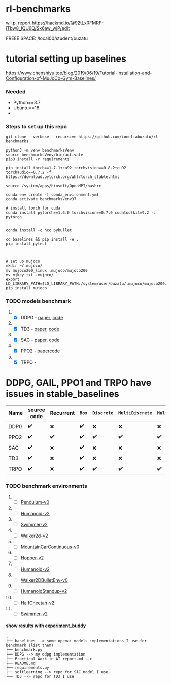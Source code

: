 # rl-benchmarks

w.i.p. report https://hackmd.io/@92tLxRFMRF-iTbw8_IQU6Q/Sk6aw_wjP/edit

FREEE SPACE: /local00/student/buzatu 

# tutorial setting up baselines
https://www.chenshiyu.top/blog/2019/06/19/Tutorial-Installation-and-Configuration-of-MuJoCo-Gym-Baselines/

### Needed
- Python==3.7
- Ubuntu==18
- 

### Steps to set up this repo
```angular2html
git clone --verbose --recursive https://github.com/ioneliabuzatu/rl-benchmarks

python3 -m venv benchmarksVenv
source benchmarksVenv/bin/activate
pip3 install -r requirements

pip install torch==1.7.1+cu92 torchvision==0.8.2+cu92 torchaudio==0.7.2 -f https://download.pytorch.org/whl/torch_stable.html

source /system/apps/biosoft/OpenMPI/bashrc
```

```angular2html 
conda env create -f conda_environment.yml
conda activate benchmarksVenv37

# install torch for cuda
conda install pytorch==1.6.0 torchvision==0.7.0 cudatoolkit=9.2 -c pytorch


conda install -c hcc pybullet

```


```angular2html
cd baselines && pip install -e .
pip install pytest  
```


```angular2html


# set up mujoco
mkdir ~/.mujoco/
mv mujoco200_linux .mujoco/mujoco200
mv mjkey.txt .mujoco/
export LD_LIBRARY_PATH=$LD_LIBRARY_PATH:/system/user/buzatu/.mujoco/mujoco200/bin
pip install mujoco
```


### TODO models benchmark

1. - [X] DDPG - [paper](https://arxiv.org/abs/1509.02971), [code]()
2. - [X] TD3 - [paper](https://spinningup.openai.com/en/latest/algorithms/td3.html), [code]()
3. - [X] SAC - [paper](https://arxiv.org/pdf/1801.01290.pdf), [code]()
4. - [X] PPO2 - [paper]()[code]()
5. - [X] TRPO - []()[]()   

#  DDPG, GAIL, PPO1 and TRPO have issues in stable_baselines

| **Name**            | source code | **Recurrent**      | ```Box```          | ```Discrete```     | ```MultiDiscrete``` | ```MultiBinary```  | **Multi Processing**              |
| ------------------- | ---------------------------- | ------------------ | ------------------ | ------------------ | ------------------- | ------------------ | --------------------------------- |
| DDPG                | :heavy_check_mark:           | :x:                | :heavy_check_mark: | :x:                | :x:                 | :x:                | :heavy_check_mark: <sup>(4)</sup>|
| PPO2                | :heavy_check_mark:           | :heavy_check_mark: | :heavy_check_mark: | :heavy_check_mark: | :heavy_check_mark:  | :heavy_check_mark: | :heavy_check_mark:                |
| SAC                 | :heavy_check_mark:           | :x:                | :heavy_check_mark: | :x:                | :x:                 | :x:                | :x:                               |
| TD3                 | :heavy_check_mark:           | :x:                | :heavy_check_mark: | :x:                | :x:                 | :x:                | :x:                               |
| TRPO                | :heavy_check_mark:           | :x:                | :heavy_check_mark: | :heavy_check_mark: | :heavy_check_mark:  | :heavy_check_mark: | :heavy_check_mark: <sup>(4)</sup> |



### TODO benchmark environments 

1. - [ ] [Pendulum-v0](https://gym.openai.com/envs/Pendulum-v0)
1. - [ ] [Humanoid-v2](https://gym.openai.com/envs/Humanoid-v2)
1. - [ ] [Swimmer-v2](https://gym.openai.com/envs/Swimmer-v2)
1. - [ ] [Walker2d-v2](https://gym.openai.com/envs/Walker2d-v2)
1. - [ ] [MountainCarContinuous-v0]()
1. - [ ] [Hopper-v2]() 
1. - [ ] [Humanoid-v2]()
1. - [ ] [Walker2DBulletEnv-v0]()
1. - [ ] [HumanoidStandup-v2]()
1. - [ ] [HalfCheetah-v2]()
1. - [ ] [Swimmer-v2]()

#### show results with [experiment_buddy](https://github.com/ministry-of-silly-code/experiment_buddy)


```
.
├── baselines --> some openai models implementations I use for benchmark (list them) 
├── benchmark.py
├── DDPG --> my ddpg implementation
├── Practical Work in AI report.md --> 
├── README.md
├── requirements.py
├── softlearning --> repo for SAC model I use
└── TD3 --> repo for TD3 I use

```
